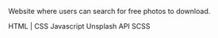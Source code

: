 Website where users can search for free photos to download.

HTML | CSS
Javascript
Unsplash API
SCSS